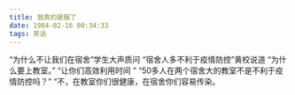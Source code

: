 ```yaml
---
title: 我真的是服了
date: 1984-02-16 00:34:33
tags: 笑话
---
```


“为什么不让我们在宿舍”学生大声质问
“宿舍人多不利于疫情防控”黄校说道
“为什么要上教室。”
“让你们高效利用时间 ”
“50多人在两个宿舍大的教室不是不利于疫情防控吗？”
“不，在教室你们很健康，在宿舍你们容易传染。

